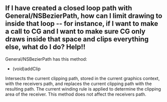 If I have created a closed loop path with General/NSBezierPath, how can I limit drawing to inside that loop -- for instance, if I want to make a call to CG and I want to make sure CG only draws inside that space and clips everything else, what do I do?  Help!!
----
General/NSBezierPath has this method:
    
- (void)addClip

Intersects the current clipping path, stored in the current
graphics context, with the receivers path, and replaces the
current clipping path with the resulting path. The current
winding rule is applied to determine the clipping area of the
receiver. This method does not affect the receivers path.
